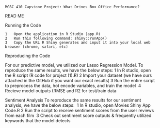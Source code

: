 
	MGSC 410 Capstone Project: What Drives Box Office Performance?

READ ME 


Running the Code

	1	Open the application in R Studio (app.R)
	2	Run this following command: shiny::runApp()
	3	Copy the URL R Shiny generates and input it into your local web browser (chrome, safari, etc)
Reproducing the Code 

For our predictive model, we utilized our Lasso Regression Model. To reproduce the same results, we have the below steps:
	1	In R studio, open the R script (R code for project (1).R)
	2	Import your dataset (we have ours attached in the GitHub if you want our exact results)
	3	Run the entire script to preprocess the data, hot encode variables, and train the model 
	4	Recieve model outputs (RMSE and R2 for test/train data

Sentiment Analysis
To reproduce the same results for our sentiment analysis, we have the below steps: 
	1	In R studio, open Movies Shiny App Code.R
	2	Run the script to receive sentiment scores from the user reviews from each film 
	3	Check out sentiment score outputs & frequently utilized keywords that the model detects


